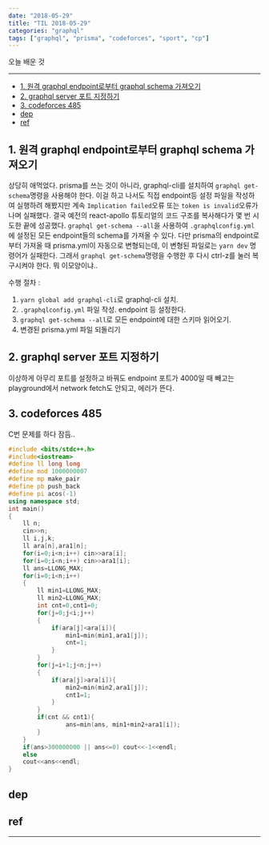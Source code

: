 ```yaml
---
date: "2018-05-29"
title: "TIL 2018-05-29"
categories: "graphql"
tags: ["graphql", "prisma", "codeforces", "sport", "cp"]
---
```


오늘 배운 것

----------

- [1. 원격 graphql endpoint로부터 graphql schema 가져오기](#1-원격-graphql-endpoint로부터-graphql-schema-가져오기)
- [2. graphql server 포트 지정하기](#2-graphql-server-포트-지정하기)
- [3. codeforces 485](#3-codeforces-485)
- [dep](#dep)
- [ref](#ref)

## 1. 원격 graphql endpoint로부터 graphql schema 가져오기

상당히 애먹었다. prisma를 쓰는 것이 아니라, graphql-cli를 설치하여 `graphql get-schema`명령을 사용해야 한다. 이걸 하고 나서도 직접 endpoint등 설정 파일을 작성하여 실행하려 해봤지만 계속 `Implication failed`오류 또는 `token is invalid`오류가 나며 실패했다. 결국 예전의 react-apollo 튜토리얼의 코드 구조를 복사해다가 몇 번 시도한 끝에 성공했다. `graphql get-schema --all`을 사용하여 `.graphqlconfig.yml`에 설정된 모든 endpoint들의 schema를 가져올 수 있다. 다만 prisma의 endpoint로부터 가져올 때 prisma.yml이 자동으로 변형되는데, 이 변형된 파일로는 `yarn dev` 명령어가 실패한다. 그래서 `graphql get-schema`명령을 수행한 후 다시 ctrl-z를 눌러 복구시켜야 한다.
뭐 이모양이냐..

수행 절차 :

1. `yarn global add graphql-cli`로 graphql-cli 설치.
1. `.graphqlconfig.yml` 파일 작성. endpoint 등 설정한다.
1. `graphql get-schema --all`로 모든 endpoint에 대한 스키마 읽어오기.
1. 변경된 prisma.yml 파일 되돌리기

## 2. graphql server 포트 지정하기

이상하게 아무리 포트를 설정하고 바꿔도 endpoint 포트가 4000일 때 빼고는 playground에서 network fetch도 안되고, 에러가 뜬다.

## 3. codeforces 485

C번 문제를 하다 잠듬..

```cpp
#include <bits/stdc++.h>
#include<iostream>
#define ll long long
#define mod 1000000007
#define mp make_pair
#define pb push_back
#define pi acos(-1)
using namespace std;
int main()
{
    ll n;
    cin>>n;
    ll i,j,k;
    ll ara[n],ara1[n];
    for(i=0;i<n;i++) cin>>ara[i];
    for(i=0;i<n;i++) cin>>ara1[i];
    ll ans=LLONG_MAX;
    for(i=0;i<n;i++)
    {
        ll min1=LLONG_MAX;
        ll min2=LLONG_MAX;
        int cnt=0,cnt1=0;
        for(j=0;j<i;j++)
        {
            if(ara[j]<ara[i]){
                min1=min(min1,ara1[j]);
                cnt=1;
            }
        }
        for(j=i+1;j<n;j++)
        {
            if(ara[j]>ara[i]){
                min2=min(min2,ara1[j]);
                cnt1=1;
            }
        }
        if(cnt && cnt1){
                ans=min(ans, min1+min2+ara1[i]);
        }
    }
    if(ans>300000000 || ans<=0) cout<<-1<<endl;
    else
    cout<<ans<<endl;
}
```

## dep

## ref

----------
